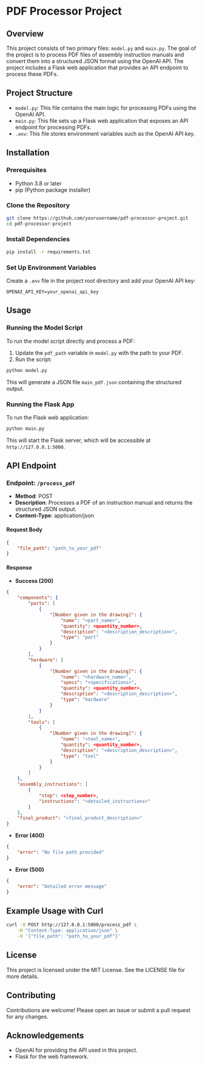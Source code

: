 # PDF Processor Project

## Overview

This project consists of two primary files: `model.py` and `main.py`. The goal of the project is to process PDF files of assembly instruction manuals and convert them into a structured JSON format using the OpenAI API. The project includes a Flask web application that provides an API endpoint to process these PDFs.

## Project Structure

- `model.py`: This file contains the main logic for processing PDFs using the OpenAI API.
- `main.py`: This file sets up a Flask web application that exposes an API endpoint for processing PDFs.
- `.env`: This file stores environment variables such as the OpenAI API key.

## Installation

### Prerequisites

- Python 3.8 or later
- pip (Python package installer)

### Clone the Repository

```bash
git clone https://github.com/yourusername/pdf-processor-project.git
cd pdf-processor-project
```

### Install Dependencies

```bash
pip install -r requirements.txt
```

### Set Up Environment Variables

Create a `.env` file in the project root directory and add your OpenAI API key:

```
OPENAI_API_KEY=your_openai_api_key
```

## Usage

### Running the Model Script

To run the model script directly and process a PDF:

1. Update the `pdf_path` variable in `model.py` with the path to your PDF.
2. Run the script:

```bash
python model.py
```

This will generate a JSON file `main_pdf.json` containing the structured output.

### Running the Flask App

To run the Flask web application:

```bash
python main.py
```

This will start the Flask server, which will be accessible at `http://127.0.0.1:5000`.

## API Endpoint

### Endpoint: `/process_pdf`

- **Method**: POST
- **Description**: Processes a PDF of an instruction manual and returns the structured JSON output.
- **Content-Type**: application/json

#### Request Body

```json
{
    "file_path": "path_to_your_pdf"
}
```

#### Response

- **Success (200)**

```json
{
    "components": {
        "parts": [
            {
                "[Number given in the drawing]": {
                    "name": "<part_name>",
                    "quantity": <quantity_number>,
                    "description": "<description_description>",
                    "type": "part"
                }
            }
        ],
        "hardware": [
            {
                "[Number given in the drawing]": {
                    "name": "<hardware_name>",
                    "specs": "<specifications>",
                    "quantity": <quantity_number>,
                    "description": "<description_description>",
                    "type": "hardware"
                }
            }
        ],
        "tools": [
            {
                "[Number given in the drawing]": {
                    "name": "<tool_name>",
                    "quantity": <quantity_number>,
                    "description": "<description_description>",
                    "type": "tool"
                }
            }
        ]
    },
    "assembly_instructions": [
        {
            "step": <step_number>,
            "instructions": "<detailed_instructions>"
        }
    ],
    "final_product": "<final_product_description>"
}
```

- **Error (400)**

```json
{
    "error": "No file path provided"
}
```

- **Error (500)**

```json
{
    "error": "Detailed error message"
}
```

## Example Usage with Curl

```bash
curl -X POST http://127.0.0.1:5000/process_pdf \
    -H "Content-Type: application/json" \
    -d '{"file_path": "path_to_your_pdf"}'
```

## License

This project is licensed under the MIT License. See the LICENSE file for more details.

## Contributing

Contributions are welcome! Please open an issue or submit a pull request for any changes.

## Acknowledgements

- OpenAI for providing the API used in this project.
- Flask for the web framework.
